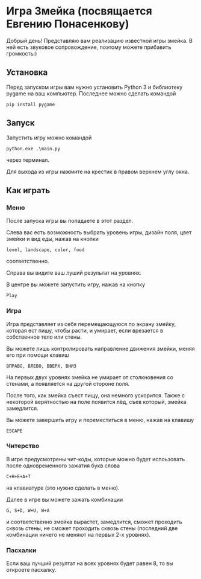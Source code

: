 # Игра Змейка (посвящается Евгению Понасенкову)

Добрый день! Представляю вам реализацию известной игры змейка. В ней есть звуковое сопровождение, поэтому можете прибавить громкость:)

## Установка

Перед запуском игры вам нужно установить Python 3 и библиотеку pygame на ваш компьютер. Последнее можно сделать командой
```
pip install pygame
```

## Запуск

Запустить игру можно командой
```
python.exe .\main.py
```
через терминал.

Для выхода из игры нажмите на крестик в правом верхнем углу окна.

## Как играть

### Меню

После запуска игры вы попадаете в этот раздел.

Слева вас есть возможность выбрать уровень игры, дизайн поля, цвет змейки и вид еды, нажав на кнопки 
```
level, landscape, color, food
```
соответственно.

Справа вы видите ваш луший результат на уровнях.

В центре вы можете запустить игру, нажав на кнопку 
```
Play
```

### Игра

Игра представляет из себя перемещающуюся по экрану змейку, которая ест пишу, чтобы расти, и умирает, если врезается в собственное тело или стены.

Вы можете лишь контролировать направление движения змейки, меняя его при помощи клавиш 
```
ВПРАВО, ВЛЕВО, ВВЕРХ, ВНИЗ
```

На первых двух уровнях змейка не умирает от столкновения со стенами, а появляется на другой стороне поля.

После того, как змейка съест пищу, она немного ускорится. Также с некоторой верятностью на поле появится лёд, съев который, змейка замедлится.

Вы можете завершить игру и переместиться в меню, нажав на клавишу 
```
ESCAPE
```

### Читерство

В игре предусмотрены чит-коды, которые можно будет испоьзовать после одновременного зажатия букв слова 
```
C+H+E+A+T
```
на клавиатуре (это нужно сделать в меню).

Далее в игре вы можете зажать комбинации
```
G, S+D, W+U, W+A
```
и соответственно змейка вырастет, замедлится, сможет проходить сквозь стены, не сможет проходить сквозь стены (последний две комбинации ничего не меняют на первых 2-х уровнях).

### Пасхалки

Если ваш лучший резултат на всех уровнях будет равен 8, то вы откроете пасхалку.
